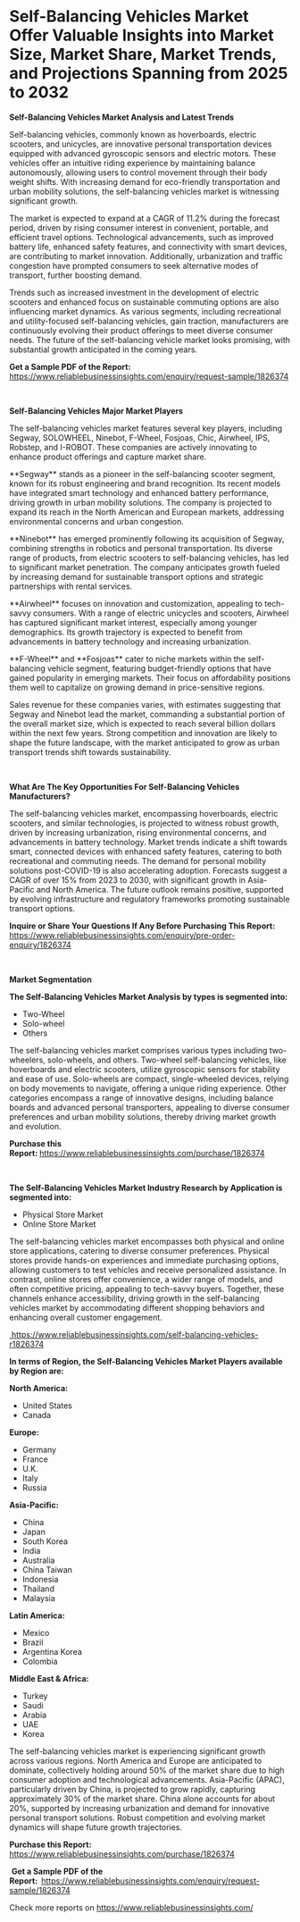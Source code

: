 <p><h1>Self-Balancing Vehicles Market Offer Valuable Insights into Market Size, Market Share, Market Trends, and Projections Spanning from 2025 to 2032</h1></p><p><strong>Self-Balancing Vehicles Market Analysis and Latest Trends</strong></p>
<p><p>Self-balancing vehicles, commonly known as hoverboards, electric scooters, and unicycles, are innovative personal transportation devices equipped with advanced gyroscopic sensors and electric motors. These vehicles offer an intuitive riding experience by maintaining balance autonomously, allowing users to control movement through their body weight shifts. With increasing demand for eco-friendly transportation and urban mobility solutions, the self-balancing vehicles market is witnessing significant growth.</p><p>The market is expected to expand at a CAGR of 11.2% during the forecast period, driven by rising consumer interest in convenient, portable, and efficient travel options. Technological advancements, such as improved battery life, enhanced safety features, and connectivity with smart devices, are contributing to market innovation. Additionally, urbanization and traffic congestion have prompted consumers to seek alternative modes of transport, further boosting demand. </p><p>Trends such as increased investment in the development of electric scooters and enhanced focus on sustainable commuting options are also influencing market dynamics. As various segments, including recreational and utility-focused self-balancing vehicles, gain traction, manufacturers are continuously evolving their product offerings to meet diverse consumer needs. The future of the self-balancing vehicle market looks promising, with substantial growth anticipated in the coming years.</p></p>
<p><strong>Get a Sample PDF of the Report:&nbsp;</strong> <a href="https://www.reliablebusinessinsights.com/enquiry/request-sample/1826374?utm_campaign=3384&utm_medium=2&utm_source=Github&utm_content=ia&utm_term=31032025&utm_id=self-balancing-vehicles">https://www.reliablebusinessinsights.com/enquiry/request-sample/1826374</a></p>
<p>&nbsp;</p>
<p><strong>Self-Balancing Vehicles Major Market Players</strong></p>
<p><p>The self-balancing vehicles market features several key players, including Segway, SOLOWHEEL, Ninebot, F-Wheel, Fosjoas, Chic, Airwheel, IPS, Robstep, and I-ROBOT. These companies are actively innovating to enhance product offerings and capture market share.</p><p>**Segway** stands as a pioneer in the self-balancing scooter segment, known for its robust engineering and brand recognition. Its recent models have integrated smart technology and enhanced battery performance, driving growth in urban mobility solutions. The company is projected to expand its reach in the North American and European markets, addressing environmental concerns and urban congestion.</p><p>**Ninebot** has emerged prominently following its acquisition of Segway, combining strengths in robotics and personal transportation. Its diverse range of products, from electric scooters to self-balancing vehicles, has led to significant market penetration. The company anticipates growth fueled by increasing demand for sustainable transport options and strategic partnerships with rental services.</p><p>**Airwheel** focuses on innovation and customization, appealing to tech-savvy consumers. With a range of electric unicycles and scooters, Airwheel has captured significant market interest, especially among younger demographics. Its growth trajectory is expected to benefit from advancements in battery technology and increasing urbanization.</p><p>**F-Wheel** and **Fosjoas** cater to niche markets within the self-balancing vehicle segment, featuring budget-friendly options that have gained popularity in emerging markets. Their focus on affordability positions them well to capitalize on growing demand in price-sensitive regions.</p><p>Sales revenue for these companies varies, with estimates suggesting that Segway and Ninebot lead the market, commanding a substantial portion of the overall market size, which is expected to reach several billion dollars within the next few years. Strong competition and innovation are likely to shape the future landscape, with the market anticipated to grow as urban transport trends shift towards sustainability.</p></p>
<p>&nbsp;</p>
<p><strong>What Are The Key Opportunities For Self-Balancing Vehicles Manufacturers?</strong></p>
<p><p>The self-balancing vehicles market, encompassing hoverboards, electric scooters, and similar technologies, is projected to witness robust growth, driven by increasing urbanization, rising environmental concerns, and advancements in battery technology. Market trends indicate a shift towards smart, connected devices with enhanced safety features, catering to both recreational and commuting needs. The demand for personal mobility solutions post-COVID-19 is also accelerating adoption. Forecasts suggest a CAGR of over 15% from 2023 to 2030, with significant growth in Asia-Pacific and North America. The future outlook remains positive, supported by evolving infrastructure and regulatory frameworks promoting sustainable transport options.</p></p>
<p><strong>Inquire or Share Your Questions If Any Before Purchasing This Report:</strong> <a href="https://www.reliablebusinessinsights.com/enquiry/pre-order-enquiry/1826374?utm_campaign=3384&utm_medium=2&utm_source=Github&utm_content=ia&utm_term=31032025&utm_id=self-balancing-vehicles">https://www.reliablebusinessinsights.com/enquiry/pre-order-enquiry/1826374</a></p>
<p>&nbsp;</p>
<p><strong>Market Segmentation</strong></p>
<p><strong>The Self-Balancing Vehicles Market Analysis by types is segmented into:</strong></p>
<p><ul><li>Two-Wheel</li><li>Solo-wheel</li><li>Others</li></ul></p>
<p><p>The self-balancing vehicles market comprises various types including two-wheelers, solo-wheels, and others. Two-wheel self-balancing vehicles, like hoverboards and electric scooters, utilize gyroscopic sensors for stability and ease of use. Solo-wheels are compact, single-wheeled devices, relying on body movements to navigate, offering a unique riding experience. Other categories encompass a range of innovative designs, including balance boards and advanced personal transporters, appealing to diverse consumer preferences and urban mobility solutions, thereby driving market growth and evolution.</p></p>
<p><strong>Purchase this Report:&nbsp;</strong><a href="https://www.reliablebusinessinsights.com/purchase/1826374?utm_campaign=3384&utm_medium=2&utm_source=Github&utm_content=ia&utm_term=31032025&utm_id=self-balancing-vehicles">https://www.reliablebusinessinsights.com/purchase/1826374</a></p>
<p>&nbsp;</p>
<p><strong>The Self-Balancing Vehicles Market Industry Research by Application is segmented into:</strong></p>
<p><ul><li>Physical Store Market</li><li>Online Store Market</li></ul></p>
<p><p>The self-balancing vehicles market encompasses both physical and online store applications, catering to diverse consumer preferences. Physical stores provide hands-on experiences and immediate purchasing options, allowing customers to test vehicles and receive personalized assistance. In contrast, online stores offer convenience, a wider range of models, and often competitive pricing, appealing to tech-savvy buyers. Together, these channels enhance accessibility, driving growth in the self-balancing vehicles market by accommodating different shopping behaviors and enhancing overall customer engagement.</p></p>
<p><a href="https://www.reliablebusinessinsights.com/self-balancing-vehicles-r1826374?utm_campaign=3384&utm_medium=2&utm_source=Github&utm_content=ia&utm_term=31032025&utm_id=self-balancing-vehicles">&nbsp;https://www.reliablebusinessinsights.com/self-balancing-vehicles-r1826374</a></p>
<p><strong>In terms of Region, the Self-Balancing Vehicles Market Players available by Region are:</strong></p>
<p>
    <p> <strong> North America: </strong>
        <ul>
            <li>United States</li>
            <li>Canada</li>
        </ul>
        </p> 
    <p> <strong> Europe: </strong>
        <ul>
            <li>Germany</li>
            <li>France</li>
            <li>U.K.</li>
            <li>Italy</li>
            <li>Russia</li>
        </ul>
        </p> 
    <p> <strong> Asia-Pacific: </strong>
        <ul>
            <li>China</li>
            <li>Japan</li>
            <li>South Korea</li>
            <li>India</li>
            <li>Australia</li>
            <li>China Taiwan</li>
            <li>Indonesia</li>
            <li>Thailand</li>
            <li>Malaysia</li>
        </ul>
        </p> 
    <p> <strong> Latin America: </strong>
        <ul>
            <li>Mexico</li>
            <li>Brazil</li>
            <li>Argentina Korea</li>
            <li>Colombia</li>
        </ul>
        </p> 
    <p> <strong> Middle East & Africa: </strong>
        <ul>
            <li>Turkey</li>
            <li>Saudi</li>
            <li>Arabia</li>
            <li>UAE</li>
            <li>Korea</li>
        </ul>
    </p>
    </p>
<p><p>The self-balancing vehicles market is experiencing significant growth across various regions. North America and Europe are anticipated to dominate, collectively holding around 50% of the market share due to high consumer adoption and technological advancements. Asia-Pacific (APAC), particularly driven by China, is projected to grow rapidly, capturing approximately 30% of the market share. China alone accounts for about 20%, supported by increasing urbanization and demand for innovative personal transport solutions. Robust competition and evolving market dynamics will shape future growth trajectories.</p></p>
<p><strong>Purchase this Report: </strong><a href="https://www.reliablebusinessinsights.com/purchase/1826374?utm_campaign=3384&utm_medium=2&utm_source=Github&utm_content=ia&utm_term=31032025&utm_id=self-balancing-vehicles">https://www.reliablebusinessinsights.com/purchase/1826374</a></p>
<p>&nbsp;<strong>Get a Sample PDF of the Report:&nbsp;&nbsp;</strong><a href="https://www.reliablebusinessinsights.com/enquiry/request-sample/1826374?utm_campaign=3384&utm_medium=2&utm_source=Github&utm_content=ia&utm_term=31032025&utm_id=self-balancing-vehicles">https://www.reliablebusinessinsights.com/enquiry/request-sample/1826374</a></p>
<p><strong></strong></p>
<p>Check more reports on <a href="https://www.reliablebusinessinsights.com/?utm_campaign=3384&utm_medium=2&utm_source=Github&utm_content=ia&utm_term=31032025&utm_id=self-balancing-vehicles">https://www.reliablebusinessinsights.com/</a></p>